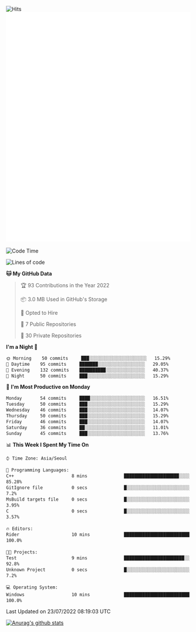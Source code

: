 ![Hits](https://hits.seeyoufarm.com/api/count/incr/badge.svg?url=https%3A%2F%2Fgithub.com%2Fkokose1234&count_bg=%2379C83D&title_bg=%23555555&icon=apple.svg&icon_color=%23E7E7E7&title=hits&edge_flat=false)
<br/>
![Metrics](https://github.com/kokose1234/kokose1234/blob/main/github-metrics.svg)

<!--START_SECTION:waka-->
![Code Time](http://img.shields.io/badge/Code%20Time-655%20hrs%2041%20mins-blue)

![Lines of code](https://img.shields.io/badge/From%20Hello%20World%20I%27ve%20Written-942%20Thousand%20lines%20of%20code-blue)

**🐱 My GitHub Data** 

> 🏆 93 Contributions in the Year 2022
 > 
> 📦 3.0 MB Used in GitHub's Storage 
 > 
> 💼 Opted to Hire
 > 
> 📜 7 Public Repositories 
 > 
> 🔑 30 Private Repositories  
 > 
**I'm a Night 🦉** 

```text
🌞 Morning    50 commits     ███░░░░░░░░░░░░░░░░░░░░░░   15.29% 
🌆 Daytime    95 commits     ███████░░░░░░░░░░░░░░░░░░   29.05% 
🌃 Evening    132 commits    ██████████░░░░░░░░░░░░░░░   40.37% 
🌙 Night      50 commits     ███░░░░░░░░░░░░░░░░░░░░░░   15.29%

```
📅 **I'm Most Productive on Monday** 

```text
Monday       54 commits     ████░░░░░░░░░░░░░░░░░░░░░   16.51% 
Tuesday      50 commits     ███░░░░░░░░░░░░░░░░░░░░░░   15.29% 
Wednesday    46 commits     ███░░░░░░░░░░░░░░░░░░░░░░   14.07% 
Thursday     50 commits     ███░░░░░░░░░░░░░░░░░░░░░░   15.29% 
Friday       46 commits     ███░░░░░░░░░░░░░░░░░░░░░░   14.07% 
Saturday     36 commits     ██░░░░░░░░░░░░░░░░░░░░░░░   11.01% 
Sunday       45 commits     ███░░░░░░░░░░░░░░░░░░░░░░   13.76%

```


📊 **This Week I Spent My Time On** 

```text
⌚︎ Time Zone: Asia/Seoul

💬 Programming Languages: 
C++                      8 mins              █████████████████████░░░░   85.28% 
GitIgnore file           0 secs              █░░░░░░░░░░░░░░░░░░░░░░░░   7.2% 
MsBuild targets file     0 secs              █░░░░░░░░░░░░░░░░░░░░░░░░   3.95% 
C                        0 secs              █░░░░░░░░░░░░░░░░░░░░░░░░   3.57%

🔥 Editors: 
Rider                    10 mins             █████████████████████████   100.0%

🐱‍💻 Projects: 
Test                     9 mins              ███████████████████████░░   92.8% 
Unknown Project          0 secs              █░░░░░░░░░░░░░░░░░░░░░░░░   7.2%

💻 Operating System: 
Windows                  10 mins             █████████████████████████   100.0%

```


 Last Updated on 23/07/2022 08:19:03 UTC
<!--END_SECTION:waka-->

[![Anurag's github stats](https://github-readme-stats.vercel.app/api?username=kokose1234&theme=dracula)](https://github.com/anuraghazra/github-readme-stats)



	
